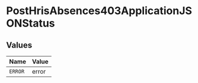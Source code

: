 # PostHrisAbsences403ApplicationJSONStatus


## Values

| Name    | Value   |
| ------- | ------- |
| `ERROR` | error   |